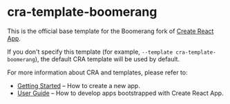 # cra-template-boomerang

This is the official base template for the Boomerang fork of [Create React App](https://github.com/facebook/create-react-app).

If you don't specify this template (for example, `--template cra-template-boomerang`), the default CRA template will be used by default.

For more information about CRA and templates, please refer to:

- [Getting Started](https://create-react-app.dev/docs/getting-started) – How to create a new app.
- [User Guide](https://create-react-app.dev) – How to develop apps bootstrapped with Create React App.
